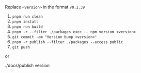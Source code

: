 Replace `<version>` in the format `v0.1.39`

1. `pnpm run clean`
2. `pnpm install`
3. `pnpm run build`
4. `pnpm -r --filter ./packages exec -- npm version <version>`
5. `git commit -am "Version bump <version>"`
6. `pnpm -r publish --filter ./packages --access public`
7. `git push`

or

./docs/publish version